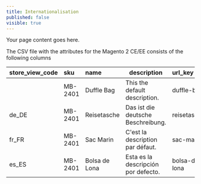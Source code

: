 ```yaml
---
title: Internationalisation
published: false
visible: true
---
```


Your page content goes here.


The CSV file with the attributes for the Magento 2 CE/EE consists of the following columns

| store_view_code | sku     | name          | description                          | url_key       | url_key |
|:----------------|:--------|:--------------|--------------------------------------|:--------------|:--------|
|                 | MB-2401 | Duffle Bag    | This the default description.        | duffle-bag    |         |
| de_DE           | MB-2401 | Reisetasche   | Das ist die deutsche Beschreibung.   | reisetasche   |         |
| fr_FR           | MB-2401 | Sac Marin     | C'est la description par défaut.     | sac-marin     |         |
| es_ES           | MB-2401 | Bolsa de Lona | Esta es la descripción por defecto.  | bolsa-de-lona |         |